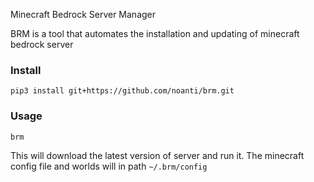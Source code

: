 Minecraft Bedrock Server Manager

BRM is a tool that automates the installation and updating of minecraft bedrock server

### Install
```shell
pip3 install git+https://github.com/noanti/brm.git
```

### Usage
```shell
brm
```
This will download the latest version of server and run it. The minecraft config file and worlds will in path `~/.brm/config`

